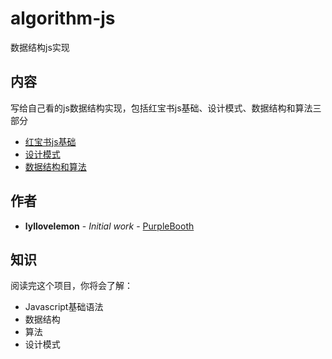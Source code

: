 # algorithm-js
数据结构js实现
## 内容
写给自己看的js数据结构实现，包括红宝书js基础、设计模式、数据结构和算法三部分

+ [红宝书js基础](https://github.com/lyllovelemon/algorithm-js/tree/master/professional-javascript-for-web-developers)
+ [设计模式]()
+ [数据结构和算法]()

## 作者

* **lyllovelemon** - *Initial work* - [PurpleBooth](https://github.com/lyllovelemon)

## 知识
阅读完这个项目，你将会了解：
* Javascript基础语法
* 数据结构
* 算法
* 设计模式
